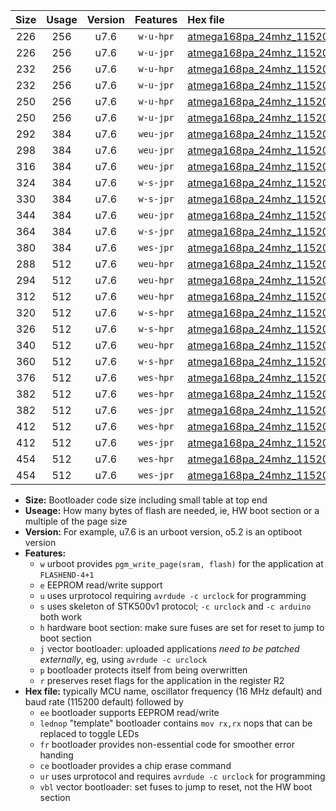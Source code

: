 |Size|Usage|Version|Features|Hex file|
|:-:|:-:|:-:|:-:|:--|
|226|256|u7.6|`w-u-hpr`|[atmega168pa_24mhz_115200bps_ur.hex](https://raw.githubusercontent.com/stefanrueger/urboot/main//atmega168pa_24mhz_115200bps_ur.hex)|
|226|256|u7.6|`w-u-jpr`|[atmega168pa_24mhz_115200bps_ur_vbl.hex](https://raw.githubusercontent.com/stefanrueger/urboot/main//atmega168pa_24mhz_115200bps_ur_vbl.hex)|
|232|256|u7.6|`w-u-hpr`|[atmega168pa_24mhz_115200bps_lednop_ur.hex](https://raw.githubusercontent.com/stefanrueger/urboot/main//atmega168pa_24mhz_115200bps_lednop_ur.hex)|
|232|256|u7.6|`w-u-jpr`|[atmega168pa_24mhz_115200bps_lednop_ur_vbl.hex](https://raw.githubusercontent.com/stefanrueger/urboot/main//atmega168pa_24mhz_115200bps_lednop_ur_vbl.hex)|
|250|256|u7.6|`w-u-hpr`|[atmega168pa_24mhz_115200bps_lednop_fr_ur.hex](https://raw.githubusercontent.com/stefanrueger/urboot/main//atmega168pa_24mhz_115200bps_lednop_fr_ur.hex)|
|250|256|u7.6|`w-u-jpr`|[atmega168pa_24mhz_115200bps_lednop_fr_ur_vbl.hex](https://raw.githubusercontent.com/stefanrueger/urboot/main//atmega168pa_24mhz_115200bps_lednop_fr_ur_vbl.hex)|
|292|384|u7.6|`weu-jpr`|[atmega168pa_24mhz_115200bps_ee_ur_vbl.hex](https://raw.githubusercontent.com/stefanrueger/urboot/main//atmega168pa_24mhz_115200bps_ee_ur_vbl.hex)|
|298|384|u7.6|`weu-jpr`|[atmega168pa_24mhz_115200bps_ee_lednop_ur_vbl.hex](https://raw.githubusercontent.com/stefanrueger/urboot/main//atmega168pa_24mhz_115200bps_ee_lednop_ur_vbl.hex)|
|316|384|u7.6|`weu-jpr`|[atmega168pa_24mhz_115200bps_ee_lednop_fr_ur_vbl.hex](https://raw.githubusercontent.com/stefanrueger/urboot/main//atmega168pa_24mhz_115200bps_ee_lednop_fr_ur_vbl.hex)|
|324|384|u7.6|`w-s-jpr`|[atmega168pa_24mhz_115200bps_vbl.hex](https://raw.githubusercontent.com/stefanrueger/urboot/main//atmega168pa_24mhz_115200bps_vbl.hex)|
|330|384|u7.6|`w-s-jpr`|[atmega168pa_24mhz_115200bps_lednop_vbl.hex](https://raw.githubusercontent.com/stefanrueger/urboot/main//atmega168pa_24mhz_115200bps_lednop_vbl.hex)|
|344|384|u7.6|`weu-jpr`|[atmega168pa_24mhz_115200bps_ee_lednop_fr_ce_ur_vbl.hex](https://raw.githubusercontent.com/stefanrueger/urboot/main//atmega168pa_24mhz_115200bps_ee_lednop_fr_ce_ur_vbl.hex)|
|364|384|u7.6|`w-s-jpr`|[atmega168pa_24mhz_115200bps_lednop_fr_vbl.hex](https://raw.githubusercontent.com/stefanrueger/urboot/main//atmega168pa_24mhz_115200bps_lednop_fr_vbl.hex)|
|380|384|u7.6|`wes-jpr`|[atmega168pa_24mhz_115200bps_ee_vbl.hex](https://raw.githubusercontent.com/stefanrueger/urboot/main//atmega168pa_24mhz_115200bps_ee_vbl.hex)|
|288|512|u7.6|`weu-hpr`|[atmega168pa_24mhz_115200bps_ee_ur.hex](https://raw.githubusercontent.com/stefanrueger/urboot/main//atmega168pa_24mhz_115200bps_ee_ur.hex)|
|294|512|u7.6|`weu-hpr`|[atmega168pa_24mhz_115200bps_ee_lednop_ur.hex](https://raw.githubusercontent.com/stefanrueger/urboot/main//atmega168pa_24mhz_115200bps_ee_lednop_ur.hex)|
|312|512|u7.6|`weu-hpr`|[atmega168pa_24mhz_115200bps_ee_lednop_fr_ur.hex](https://raw.githubusercontent.com/stefanrueger/urboot/main//atmega168pa_24mhz_115200bps_ee_lednop_fr_ur.hex)|
|320|512|u7.6|`w-s-hpr`|[atmega168pa_24mhz_115200bps.hex](https://raw.githubusercontent.com/stefanrueger/urboot/main//atmega168pa_24mhz_115200bps.hex)|
|326|512|u7.6|`w-s-hpr`|[atmega168pa_24mhz_115200bps_lednop.hex](https://raw.githubusercontent.com/stefanrueger/urboot/main//atmega168pa_24mhz_115200bps_lednop.hex)|
|340|512|u7.6|`weu-hpr`|[atmega168pa_24mhz_115200bps_ee_lednop_fr_ce_ur.hex](https://raw.githubusercontent.com/stefanrueger/urboot/main//atmega168pa_24mhz_115200bps_ee_lednop_fr_ce_ur.hex)|
|360|512|u7.6|`w-s-hpr`|[atmega168pa_24mhz_115200bps_lednop_fr.hex](https://raw.githubusercontent.com/stefanrueger/urboot/main//atmega168pa_24mhz_115200bps_lednop_fr.hex)|
|376|512|u7.6|`wes-hpr`|[atmega168pa_24mhz_115200bps_ee.hex](https://raw.githubusercontent.com/stefanrueger/urboot/main//atmega168pa_24mhz_115200bps_ee.hex)|
|382|512|u7.6|`wes-hpr`|[atmega168pa_24mhz_115200bps_ee_lednop.hex](https://raw.githubusercontent.com/stefanrueger/urboot/main//atmega168pa_24mhz_115200bps_ee_lednop.hex)|
|382|512|u7.6|`wes-jpr`|[atmega168pa_24mhz_115200bps_ee_lednop_vbl.hex](https://raw.githubusercontent.com/stefanrueger/urboot/main//atmega168pa_24mhz_115200bps_ee_lednop_vbl.hex)|
|412|512|u7.6|`wes-hpr`|[atmega168pa_24mhz_115200bps_ee_lednop_fr.hex](https://raw.githubusercontent.com/stefanrueger/urboot/main//atmega168pa_24mhz_115200bps_ee_lednop_fr.hex)|
|412|512|u7.6|`wes-jpr`|[atmega168pa_24mhz_115200bps_ee_lednop_fr_vbl.hex](https://raw.githubusercontent.com/stefanrueger/urboot/main//atmega168pa_24mhz_115200bps_ee_lednop_fr_vbl.hex)|
|454|512|u7.6|`wes-hpr`|[atmega168pa_24mhz_115200bps_ee_lednop_fr_ce.hex](https://raw.githubusercontent.com/stefanrueger/urboot/main//atmega168pa_24mhz_115200bps_ee_lednop_fr_ce.hex)|
|454|512|u7.6|`wes-jpr`|[atmega168pa_24mhz_115200bps_ee_lednop_fr_ce_vbl.hex](https://raw.githubusercontent.com/stefanrueger/urboot/main//atmega168pa_24mhz_115200bps_ee_lednop_fr_ce_vbl.hex)|

- **Size:** Bootloader code size including small table at top end
- **Useage:** How many bytes of flash are needed, ie, HW boot section or a multiple of the page size
- **Version:** For example, u7.6 is an urboot version, o5.2 is an optiboot version
- **Features:**
  + `w` urboot provides `pgm_write_page(sram, flash)` for the application at `FLASHEND-4+1`
  + `e` EEPROM read/write support
  + `u` uses urprotocol requiring `avrdude -c urclock` for programming
  + `s` uses skeleton of STK500v1 protocol; `-c urclock` and `-c arduino` both work
  + `h` hardware boot section: make sure fuses are set for reset to jump to boot section
  + `j` vector bootloader: uploaded applications *need to be patched externally*, eg, using `avrdude -c urclock`
  + `p` bootloader protects itself from being overwritten
  + `r` preserves reset flags for the application in the register R2
- **Hex file:** typically MCU name, oscillator frequency (16 MHz default) and baud rate (115200 default) followed by
  + `ee` bootloader supports EEPROM read/write
  + `lednop` "template" bootloader contains `mov rx,rx` nops that can be replaced to toggle LEDs
  + `fr` bootloader provides non-essential code for smoother error handing
  + `ce` bootloader provides a chip erase command
  + `ur` uses urprotocol and requires `avrdude -c urclock` for programming
  + `vbl` vector bootloader: set fuses to jump to reset, not the HW boot section
